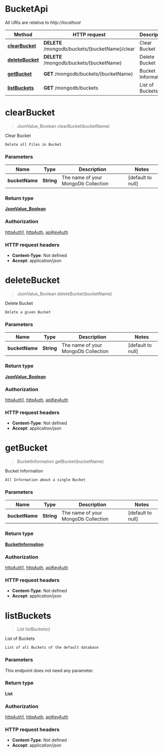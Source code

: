 # BucketApi

All URIs are relative to *http://localhost*

| Method | HTTP request | Description |
|------------- | ------------- | -------------|
| [**clearBucket**](BucketApi.md#clearBucket) | **DELETE** /mongodb/buckets/{bucketName}/clear | Clear Bucket |
| [**deleteBucket**](BucketApi.md#deleteBucket) | **DELETE** /mongodb/buckets/{bucketName} | Delete Bucket |
| [**getBucket**](BucketApi.md#getBucket) | **GET** /mongodb/buckets/{bucketName} | Bucket Information |
| [**listBuckets**](BucketApi.md#listBuckets) | **GET** /mongodb/buckets | List of Buckets |


<a name="clearBucket"></a>
# **clearBucket**
> JsonValue_Boolean clearBucket(bucketName)

Clear Bucket

    Delete all Files in Bucket

### Parameters

|Name | Type | Description  | Notes |
|------------- | ------------- | ------------- | -------------|
| **bucketName** | **String**| The name of your MongoDb Collection | [default to null] |

### Return type

[**JsonValue_Boolean**](../Models/JsonValue_Boolean.md)

### Authorization

[httpAuth1](../README.md#httpAuth1), [httpAuth](../README.md#httpAuth), [apiKeyAuth](../README.md#apiKeyAuth)

### HTTP request headers

- **Content-Type**: Not defined
- **Accept**: application/json

<a name="deleteBucket"></a>
# **deleteBucket**
> JsonValue_Boolean deleteBucket(bucketName)

Delete Bucket

    Delete a given Bucket

### Parameters

|Name | Type | Description  | Notes |
|------------- | ------------- | ------------- | -------------|
| **bucketName** | **String**| The name of your MongoDb Collection | [default to null] |

### Return type

[**JsonValue_Boolean**](../Models/JsonValue_Boolean.md)

### Authorization

[httpAuth1](../README.md#httpAuth1), [httpAuth](../README.md#httpAuth), [apiKeyAuth](../README.md#apiKeyAuth)

### HTTP request headers

- **Content-Type**: Not defined
- **Accept**: application/json

<a name="getBucket"></a>
# **getBucket**
> BucketInformation getBucket(bucketName)

Bucket Information

    All Information about a single Bucket

### Parameters

|Name | Type | Description  | Notes |
|------------- | ------------- | ------------- | -------------|
| **bucketName** | **String**| The name of your MongoDb Collection | [default to null] |

### Return type

[**BucketInformation**](../Models/BucketInformation.md)

### Authorization

[httpAuth1](../README.md#httpAuth1), [httpAuth](../README.md#httpAuth), [apiKeyAuth](../README.md#apiKeyAuth)

### HTTP request headers

- **Content-Type**: Not defined
- **Accept**: application/json

<a name="listBuckets"></a>
# **listBuckets**
> List listBuckets()

List of Buckets

    List of all Buckets of the default database

### Parameters
This endpoint does not need any parameter.

### Return type

**List**

### Authorization

[httpAuth1](../README.md#httpAuth1), [httpAuth](../README.md#httpAuth), [apiKeyAuth](../README.md#apiKeyAuth)

### HTTP request headers

- **Content-Type**: Not defined
- **Accept**: application/json

